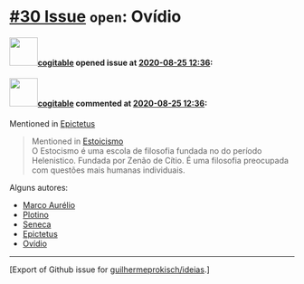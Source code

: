 # [\#30 Issue](https://github.com/guilhermeprokisch/ideias/issues/30) `open`: Ovídio

#### <img src="https://avatars.githubusercontent.com/in/77300?v=4" width="50">[cogitable](https://github.com/apps/cogitable) opened issue at [2020-08-25 12:36](https://github.com/guilhermeprokisch/ideias/issues/30):

 

#### <img src="https://avatars.githubusercontent.com/in/77300?v=4" width="50">[cogitable](https://github.com/apps/cogitable) commented at [2020-08-25 12:36](https://github.com/guilhermeprokisch/ideias/issues/30#issuecomment-679998211):

Mentioned in [Epictetus](29#issuecomment-679997659)  
 > Mentioned in [Estoicismo](25#issuecomment-685447934)  
 > O Estocismo é uma escola de filosofia  fundada no do período Helenistico. Fundada por Zenão de Cítio. É uma filosofia preocupada com questões mais humanas individuais. 

Alguns autores:
- [Marco Aurélio](26) 
- [Plotino](27) 
- [Seneca](28)
- [Epictetus](29)
- [Ovídio](30)


-------------------------------------------------------------------------------



[Export of Github issue for [guilhermeprokisch/ideias](https://github.com/guilhermeprokisch/ideias).]
